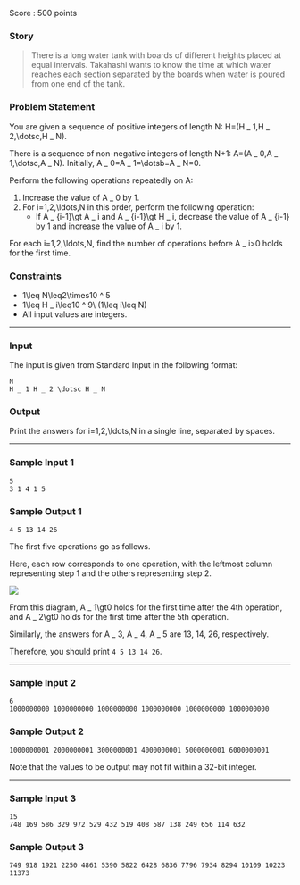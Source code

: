 Score : 500 points

### Story

> There is a long water tank with boards of different heights placed at equal intervals.
> Takahashi wants to know the time at which water reaches each section separated by the boards when water is poured from one end of the tank.

### Problem Statement

You are given a sequence of positive integers of length N: H=(H \_ 1,H \_ 2,\dotsc,H \_ N).

There is a sequence of non-negative integers of length N+1: A=(A \_ 0,A \_ 1,\dotsc,A \_ N). Initially, A \_ 0=A \_ 1=\dotsb=A \_ N=0.

Perform the following operations repeatedly on A:

1. Increase the value of A \_ 0 by 1.
2. For i=1,2,\ldots,N in this order, perform the following operation:
   * If A \_ {i-1}\gt A \_ i and A \_ {i-1}\gt H \_ i, decrease the value of A \_ {i-1} by 1 and increase the value of A \_ i by 1.

For each i=1,2,\ldots,N, find the number of operations before A \_ i>0 holds for the first time.

### Constraints

* 1\leq N\leq2\times10 ^ 5
* 1\leq H \_ i\leq10 ^ 9\ (1\leq i\leq N)
* All input values are integers.

---

### Input

The input is given from Standard Input in the following format:

```
N
H _ 1 H _ 2 \dotsc H _ N
```

### Output

Print the answers for i=1,2,\ldots,N in a single line, separated by spaces.

---

### Sample Input 1

```
5
3 1 4 1 5
```

### Sample Output 1

```
4 5 13 14 26
```

The first five operations go as follows.

Here, each row corresponds to one operation, with the leftmost column representing step 1 and the others representing step 2.

![](https://img.atcoder.jp/abc359/570466412318b9902952c408a421be0c.png)

From this diagram, A \_ 1\gt0 holds for the first time after the 4th operation, and A \_ 2\gt0 holds for the first time after the 5th operation.

Similarly, the answers for A \_ 3, A \_ 4, A \_ 5 are 13, 14, 26, respectively.

Therefore, you should print `4 5 13 14 26`.

---

### Sample Input 2

```
6
1000000000 1000000000 1000000000 1000000000 1000000000 1000000000
```

### Sample Output 2

```
1000000001 2000000001 3000000001 4000000001 5000000001 6000000001
```

Note that the values to be output may not fit within a 32-bit integer.

---

### Sample Input 3

```
15
748 169 586 329 972 529 432 519 408 587 138 249 656 114 632
```

### Sample Output 3

```
749 918 1921 2250 4861 5390 5822 6428 6836 7796 7934 8294 10109 10223 11373
```